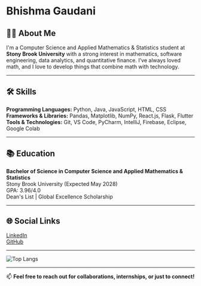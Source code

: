 # Bhishma Gaudani

## 👨‍💻 About Me  
I'm a Computer Science and Applied Mathematics & Statistics student at **Stony Brook University** with a strong interest in mathematics, software engineering, data analytics, and quantitative finance. I’ve always loved math, and I love to develop things that combine math with technology.

---

## 🛠 Skills

**Programming Languages:** Python, Java, JavaScript, HTML, CSS  
**Frameworks & Libraries:** Pandas, Matplotlib, NumPy, React.js, Flask, Flutter  
**Tools & Technologies:** Git, VS Code, PyCharm, IntelliJ, Firebase, Eclipse, Google Colab

---

## 📚 Education  
**Bachelor of Science in Computer Science and Applied Mathematics & Statistics**  
Stony Brook University (Expected May 2028)  
GPA: 3.96/4.0  
Dean's List | Global Excellence Scholarship

---

## 🌐 Social Links  
[LinkedIn](https://www.linkedin.com/in/bhishmagaudani/)  
[GitHub](https://github.com/BhishmaGaudani)

---

![Top Langs](https://github-readme-stats.vercel.app/api/top-langs/?username=BhishmaGaudani&layout=compact)

---

📫 **Feel free to reach out for collaborations, internships, or just to connect!**
